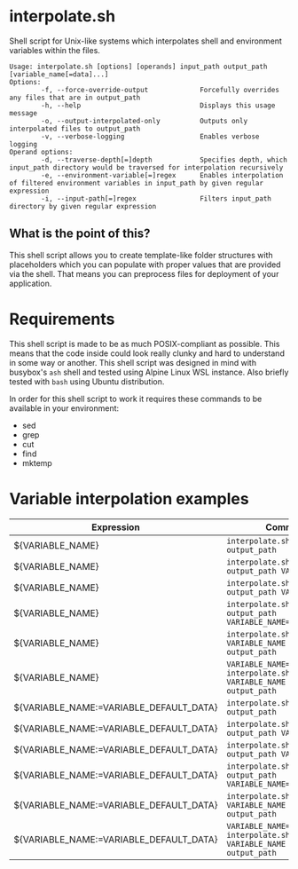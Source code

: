# interpolate.sh
Shell script for Unix-like systems which interpolates shell and environment variables within the files.
```
Usage: interpolate.sh [options] [operands] input_path output_path [variable_name[=data]...]
Options:
        -f, --force-override-output             Forcefully overrides any files that are in output_path
        -h, --help                              Displays this usage message
        -o, --output-interpolated-only          Outputs only interpolated files to output_path
        -v, --verbose-logging                   Enables verbose logging
Operand options:
        -d, --traverse-depth[=]depth            Specifies depth, which input_path directory would be traversed for interpolation recursively
        -e, --environment-variable[=]regex      Enables interpolation of filtered environment variables in input_path by given regular expression
        -i, --input-path[=]regex                Filters input_path directory by given regular expression
```

## What is the point of this?
This shell script allows you to create template-like folder structures with placeholders which you can populate with proper values that are provided via the shell. That means you can preprocess files for deployment of your application.

# Requirements
This shell script is made to be as much POSIX-compliant as possible. This means that the code inside could look really clunky and hard to understand in some way or another. This shell script was designed in mind with busybox's `ash` shell and tested using Alpine Linux WSL instance. Also briefly tested with `bash` using Ubuntu distribution.

In order for this shell script to work it requires these commands to be available in your environment:
- sed
- grep
- cut
- find
- mktemp

# Variable interpolation examples
|Expression|Command|Result|
|-|-|-|
|${VARIABLE_NAME}|`interpolate.sh input_path output_path`|**${VARIABLE_NAME}**|
|${VARIABLE_NAME}|`interpolate.sh input_path output_path VARIABLE_NAME`||
|${VARIABLE_NAME}|`interpolate.sh input_path output_path VARIABLE_NAME=`||
|${VARIABLE_NAME}|`interpolate.sh input_path output_path VARIABLE_NAME=VARIABLE_DATA`|**VARIABLE_DATA**|
|${VARIABLE_NAME}|`interpolate.sh -e VARIABLE_NAME input_path output_path`||
|${VARIABLE_NAME}|`VARIABLE_NAME=VARIABLE_DATA interpolate.sh -e VARIABLE_NAME input_path output_path`|**VARIABLE_DATA**|
|${VARIABLE_NAME:=VARIABLE_DEFAULT_DATA}|`interpolate.sh input_path output_path`|**VARIABLE_DEFAULT_DATA**|
|${VARIABLE_NAME:=VARIABLE_DEFAULT_DATA}|`interpolate.sh input_path output_path VARIABLE_NAME`||
|${VARIABLE_NAME:=VARIABLE_DEFAULT_DATA}|`interpolate.sh input_path output_path VARIABLE_NAME=`||
|${VARIABLE_NAME:=VARIABLE_DEFAULT_DATA}|`interpolate.sh input_path output_path VARIABLE_NAME=VARIABLE_DATA`|**VARIABLE_DATA**|
|${VARIABLE_NAME:=VARIABLE_DEFAULT_DATA}|`interpolate.sh -e VARIABLE_NAME input_path output_path`|**VARIABLE_DEFAULT_DATA**|
|${VARIABLE_NAME:=VARIABLE_DEFAULT_DATA}|`VARIABLE_NAME=VARIABLE_DATA interpolate.sh -e VARIABLE_NAME input_path output_path`|**VARIABLE_DATA**|
